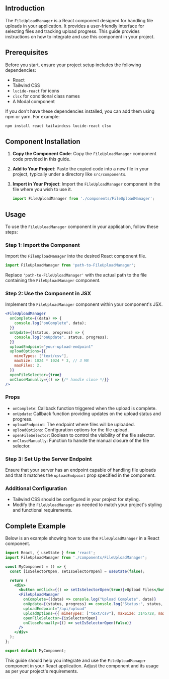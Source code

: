 

## Introduction

The `FileUploadManager` is a React component designed for handling file uploads in your application. It provides a user-friendly interface for selecting files and tracking upload progress. This guide provides instructions on how to integrate and use this component in your project.

## Prerequisites

Before you start, ensure your project setup includes the following dependencies:

- React
- Tailwind CSS
- `lucide-react` for icons
- `clsx` for conditional class names
- A Modal component

If you don't have these dependencies installed, you can add them using npm or yarn. For example:

```bash
npm install react tailwindcss lucide-react clsx
```

## Component Installation

1. **Copy the Component Code**: Copy the `FileUploadManager` component code provided in this guide.

2. **Add to Your Project**: Paste the copied code into a new file in your project, typically under a directory like `src/components`.

3. **Import in Your Project**: Import the `FileUploadManager` component in the file where you wish to use it.

   ```javascript
   import FileUploadManager from './components/FileUploadManager';
   ```

## Usage

To use the `FileUploadManager` component in your application, follow these steps:

### Step 1: Import the Component

Import the `FileUploadManager` into the desired React component file.

```javascript
import FileUploadManager from 'path-to-FileUploadManager';
```

Replace `'path-to-FileUploadManager'` with the actual path to the file containing the `FileUploadManager` component.

### Step 2: Use the Component in JSX

Implement the `FileUploadManager` component within your component's JSX.

```jsx
<FileUploadManager   
  onComplete={(data) => {
    console.log("onComplete", data);
  }}
  onUpdate={(status, progress) => {
    console.log("onUpdate", status, progress);
  }}
  uploadEndpoint="your-upload-endpoint"
  uploadOptions={{
    mimeTypes: ["text/csv"],
    maxSize: 1024 * 1024 * 3, // 3 MB
    maxFiles: 2,
  }}
  openFileSelector={true}
  onCloseManually={() => {/* handle close */}}
/>
```

### Props

- `onComplete`: Callback function triggered when the upload is complete.
- `onUpdate`: Callback function providing updates on the upload status and progress.
- `uploadEndpoint`: The endpoint where files will be uploaded.
- `uploadOptions`: Configuration options for the file upload.
- `openFileSelector`: Boolean to control the visibility of the file selector.
- `onCloseManually`: Function to handle the manual closure of the file selector.

### Step 3: Set Up the Server Endpoint

Ensure that your server has an endpoint capable of handling file uploads and that it matches the `uploadEndpoint` prop specified in the component.

### Additional Configuration

- Tailwind CSS should be configured in your project for styling.
- Modify the `FileUploadManager` as needed to match your project's styling and functional requirements.

## Complete Example

Below is an example showing how to use the `FileUploadManager` in a React component.

```jsx
import React, { useState } from 'react';
import FileUploadManager from './components/FileUploadManager';

const MyComponent = () => {
  const [isSelectorOpen, setIsSelectorOpen] = useState(false);

  return (
    <div>
      <button onClick={() => setIsSelectorOpen(true)}>Upload Files</button>
      <FileUploadManager
        onComplete={(data) => console.log("Upload Complete", data)}
        onUpdate={(status, progress) => console.log("Status:", status, "Progress:", progress)}
        uploadEndpoint="/api/upload"
        uploadOptions={{ mimeTypes: ["text/csv"], maxSize: 3145728, maxFiles: 2 }}
        openFileSelector={isSelectorOpen}
        onCloseManually={() => setIsSelectorOpen(false)}
      />
    </div>
  );
};

export default MyComponent;
```

This guide should help you integrate and use the `FileUploadManager` component in your React application. Adjust the component and its usage as per your project's requirements.
